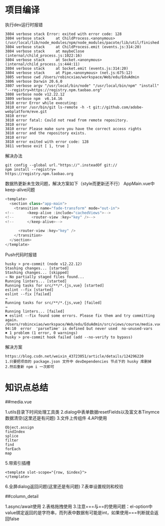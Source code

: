 
# 项目编译
执行dev运行时报错

```
3804 verbose stack Error: exited with error code: 128
3804 verbose stack     at ChildProcess.<anonymous> (/usr/local/lib/node_modules/npm/node_modules/pacote/lib/util/finished.js:12:19)
3804 verbose stack     at ChildProcess.emit (events.js:314:20)
3804 verbose stack     at maybeClose (internal/child_process.js:1022:16)
3804 verbose stack     at Socket.<anonymous> (internal/child_process.js:444:11)
3804 verbose stack     at Socket.emit (events.js:314:20)
3804 verbose stack     at Pipe.<anonymous> (net.js:675:12)
3805 verbose cwd /Users/robincxiao/workspace/Web/edu/EduAdmin
3806 verbose Darwin 20.6.0
3807 verbose argv "/usr/local/bin/node" "/usr/local/bin/npm" "install" "--registry=https://registry.npm.taobao.org"
3808 verbose node v12.22.12
3809 verbose npm  v6.14.16
3810 error Error while executing:
3810 error /usr/bin/git ls-remote -h -t git://github.com/adobe-webplatform/eve.git
3810 error
3810 error fatal: Could not read from remote repository.
3810 error
3810 error Please make sure you have the correct access rights
3810 error and the repository exists.
3810 error
3810 error exited with error code: 128
3811 verbose exit [ 1, true ]
```
解决办法
```
git config --global url."https://".insteadOf git://
npm install --registry=
https://registry.npm.taobao.org
```



数据热更新未生效问题，解决方案如下（style而更新还不行）
AppMain.vue中keep-alive问题

```js
<template>
  <section class="app-main">
    <transition name="fade-transform" mode="out-in">
<!--      <keep-alive :include="cachedViews">-->
<!--        <router-view :key="key" />-->
<!--      </keep-alive>-->

      <router-view :key="key" />
    </transition>
  </section>
</template>
```



Push代码时报错

```
husky > pre-commit (node v12.22.12)
Stashing changes... [started]
Stashing changes... [skipped]
→ No partially staged files found...
Running linters... [started]
Running tasks for src/**/*.{js,vue} [started]
eslint --fix [started]
eslint --fix [failed]
→ 
Running tasks for src/**/*.{js,vue} [failed]
→ 
Running linters... [failed]
✖ eslint --fix found some errors. Please fix them and try committing again.
/Users/robincxiao/workspace/Web/edu/EduAdmin/src/views/course/media.vue
94:10  error  'parseTime' is defined but never used  no-unused-vars
✖ 1 problem (1 error, 0 warnings)
husky > pre-commit hook failed (add --no-verify to bypass)
```
解决方案
```
https://blog.csdn.net/weixin_43723051/article/details/124296220
1.只要把项目的 package.json 文件中 devDependencies 节点下的 husky 库删掉
2.然后重新 npm i 一次即可
```
# 知识点总结
##media.vue

1.utils目录下时间处理工具类
2.dialog中表单数据resetFields以及富文本Tinymce数据清空(这里还是有问题)
3.文件上传组件
4.API使用
```
Object.assign
findIndex
splice
filter
find
forEach
map
```
5.带索引插槽
```vue
<template slot-scope="{row, $index}">
</template>
```
6.全屏dialog返回问题(这里还是有问题)
7.表单设置规则和校验

##column_detail

1.async/await使用
2.表格拖拽使用
3.注意===与==的使用问题：el-option中value绑定返回的是字符串，而列表中数据有可能是int，如果使用===判断就会返回false